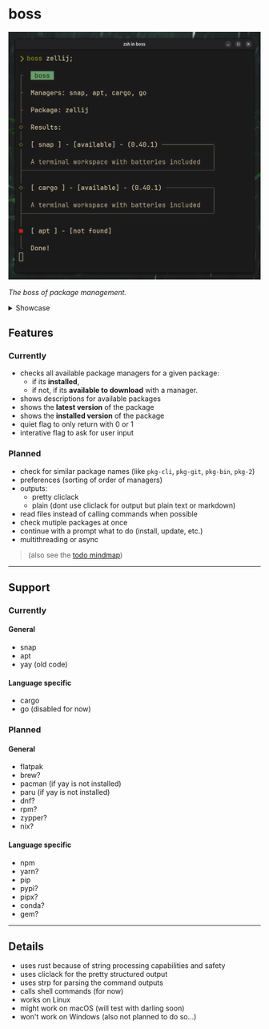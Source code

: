 # boss

![boss_shot](./assets/boss_shot.png)

_The boss of package management._

<details>
  <summary>Showcase</summary>

  ![default.tape](./tapes/default.gif)
  ![interactive.tape](./tapes/interactive.gif)
  ![newversion.tape](./tapes/newversion.gif)
  ![quiet.tape](./tapes/quiet.gif)
</details>

## Features
### Currently
- checks all available package managers for a given package:
  - if its **installed**,
  - if not, if its **available to download** with a manager.
- shows descriptions for available packages
- shows the **latest version** of the package
- shows the **installed version** of the package
- quiet flag to only return with 0 or 1
- interative flag to ask for user input

### Planned
- check for similar package names (like `pkg-cli`, `pkg-git`, `pkg-bin`, `pkg-2`)
- preferences (sorting of order of managers)
- outputs:
  - pretty cliclack
  - plain (dont use cliclack for output but plain text or markdown)
- read files instead of calling commands when possible
- check mutiple packages at once
- continue with a prompt what to do (install, update, etc.)
- multithreading or async

> (also see the [todo mindmap](todo.hmm))

---

## Support
### Currently
#### General
- snap
- apt
- yay (old code)

#### Language specific
- cargo
- go (disabled for now)

### Planned
#### General
- flatpak
- brew?
- pacman (if yay is not installed)
- paru (if yay is not installed)
- dnf?
- rpm?
- zypper?
- nix?

#### Language specific
- npm
- yarn?
- pip
- pypi?
- pipx?
- conda?
- gem?

---

## Details
- uses rust because of string processing capabilities and safety
- uses cliclack for the pretty structured output
- uses strp for parsing the command outputs
- calls shell commands (for now)
- works on Linux
- might work on macOS (will test with darling soon)
- won't work on Windows (also not planned to do so...)

